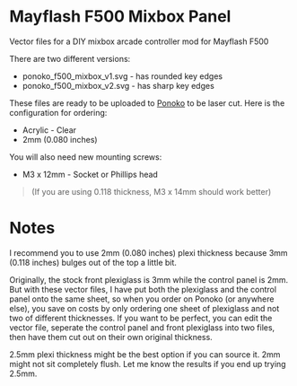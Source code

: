 # Mayflash F500 Mixbox Panel
Vector files for a DIY mixbox arcade controller mod for Mayflash F500

There are two different versions:
* ponoko_f500_mixbox_v1.svg - has rounded key edges
* ponoko_f500_mixbox_v2.svg - has sharp key edges

These files are ready to be uploaded to [Ponoko](https://make.ponoko.com) to be laser cut. 
Here is the configuration for ordering:

* Acrylic - Clear 
* 2mm (0.080 inches)

You will also need new mounting screws:
* M3 x 12mm - Socket or Phillips head 
> (If you are using 0.118 thickness, M3 x 14mm should work better)

# Notes
I recommend you to use 2mm (0.080 inches) plexi thickness because 3mm (0.118 inches) bulges out of the top a little bit.

Originally, the stock front plexiglass is 3mm while the control panel is 2mm. But with these vector files, I have put both the plexiglass and the control panel onto the same sheet, so when you order on Ponoko (or anywhere else), you save on costs by only ordering one sheet of plexiglass and not two of different thicknesses. If you want to be perfect, you can edit the vector file, seperate the control panel and front plexiglass into two files, then have them cut out on their own original thickness. 

2.5mm plexi thickness might be the best option if you can source it. 2mm might not sit completely flush. Let me know the results if you end up trying 2.5mm.
